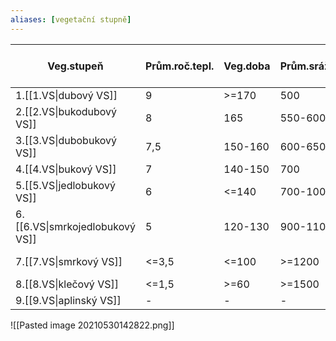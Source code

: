 ```yaml
---
aliases: [vegetační stupně]
---
```


Veg.stupeň|Prům.roč.tepl.|Veg.doba|Prům.srážky|Prům.nadm.výš.|% plochy ČR
---|---|---|---|---|---
1.[[1.VS\|dubový VS]]| 9|>=170|500|300 (500)|3
2.[[2.VS\|bukodubový VS]]| 8|165|550-600|200-400|12
3.[[3.VS\|dubobukový VS]]| 7,5|150-160|600-650|300-500 (600)|18
4.[[4.VS\|bukový VS]]| 7|140-150|700|400-700 (800)|36
5.[[5.VS\|jedlobukový VS]]| 6|<=140|700-1000|(500) 600-800 (900)|22
6.[[6.VS\|smrkojedlobukový VS]]| 5|120-130|900-1100|900-1200|3
7.[[7.VS\|smrkový VS]]| <=3,5|<=100|>=1200|(1000) 1100-1350|1
8.[[8.VS\|klečový VS]]| <=1,5|>=60|>=1500|>1300|-
9.[[9.VS\|aplinský VS]]| -|-|-|-|-


![[Pasted image 20210530142822.png]]
